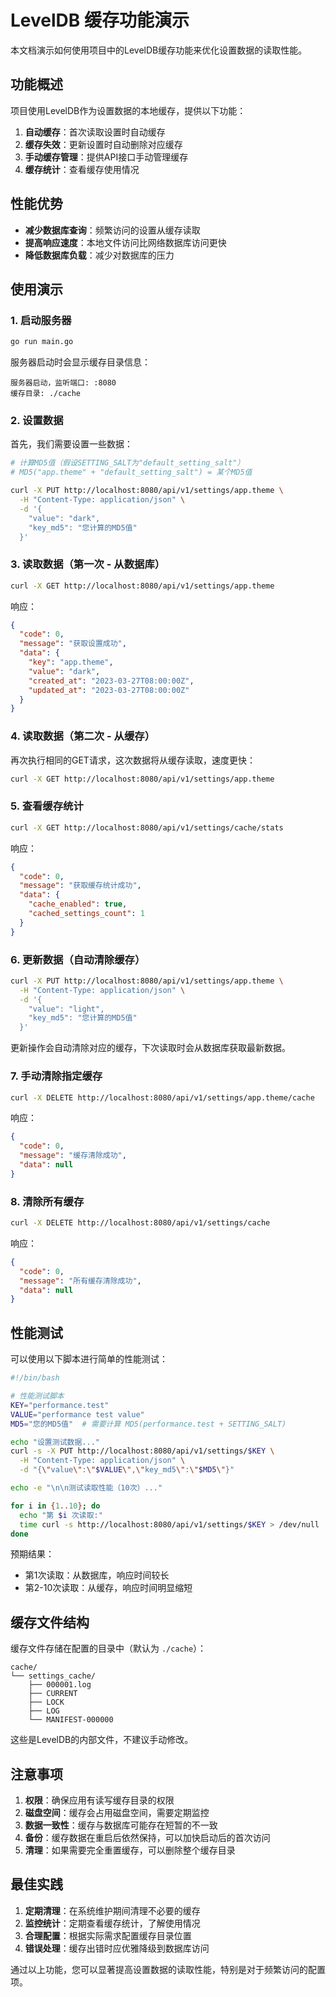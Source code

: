 # LevelDB 缓存功能演示

本文档演示如何使用项目中的LevelDB缓存功能来优化设置数据的读取性能。

## 功能概述

项目使用LevelDB作为设置数据的本地缓存，提供以下功能：

1. **自动缓存**：首次读取设置时自动缓存
2. **缓存失效**：更新设置时自动删除对应缓存
3. **手动缓存管理**：提供API接口手动管理缓存
4. **缓存统计**：查看缓存使用情况

## 性能优势

- **减少数据库查询**：频繁访问的设置从缓存读取
- **提高响应速度**：本地文件访问比网络数据库访问更快
- **降低数据库负载**：减少对数据库的压力

## 使用演示

### 1. 启动服务器

```bash
go run main.go
```

服务器启动时会显示缓存目录信息：
```
服务器启动，监听端口: :8080
缓存目录: ./cache
```

### 2. 设置数据

首先，我们需要设置一些数据：

```bash
# 计算MD5值（假设SETTING_SALT为"default_setting_salt"）
# MD5("app.theme" + "default_setting_salt") = 某个MD5值

curl -X PUT http://localhost:8080/api/v1/settings/app.theme \
  -H "Content-Type: application/json" \
  -d '{
    "value": "dark",
    "key_md5": "您计算的MD5值"
  }'
```

### 3. 读取数据（第一次 - 从数据库）

```bash
curl -X GET http://localhost:8080/api/v1/settings/app.theme
```

响应：
```json
{
  "code": 0,
  "message": "获取设置成功",
  "data": {
    "key": "app.theme",
    "value": "dark",
    "created_at": "2023-03-27T08:00:00Z",
    "updated_at": "2023-03-27T08:00:00Z"
  }
}
```

### 4. 读取数据（第二次 - 从缓存）

再次执行相同的GET请求，这次数据将从缓存读取，速度更快：

```bash
curl -X GET http://localhost:8080/api/v1/settings/app.theme
```

### 5. 查看缓存统计

```bash
curl -X GET http://localhost:8080/api/v1/settings/cache/stats
```

响应：
```json
{
  "code": 0,
  "message": "获取缓存统计成功",
  "data": {
    "cache_enabled": true,
    "cached_settings_count": 1
  }
}
```

### 6. 更新数据（自动清除缓存）

```bash
curl -X PUT http://localhost:8080/api/v1/settings/app.theme \
  -H "Content-Type: application/json" \
  -d '{
    "value": "light",
    "key_md5": "您计算的MD5值"
  }'
```

更新操作会自动清除对应的缓存，下次读取时会从数据库获取最新数据。

### 7. 手动清除指定缓存

```bash
curl -X DELETE http://localhost:8080/api/v1/settings/app.theme/cache
```

响应：
```json
{
  "code": 0,
  "message": "缓存清除成功",
  "data": null
}
```

### 8. 清除所有缓存

```bash
curl -X DELETE http://localhost:8080/api/v1/settings/cache
```

响应：
```json
{
  "code": 0,
  "message": "所有缓存清除成功",
  "data": null
}
```

## 性能测试

可以使用以下脚本进行简单的性能测试：

```bash
#!/bin/bash

# 性能测试脚本
KEY="performance.test"
VALUE="performance test value"
MD5="您的MD5值"  # 需要计算 MD5(performance.test + SETTING_SALT)

echo "设置测试数据..."
curl -s -X PUT http://localhost:8080/api/v1/settings/$KEY \
  -H "Content-Type: application/json" \
  -d "{\"value\":\"$VALUE\",\"key_md5\":\"$MD5\"}"

echo -e "\n\n测试读取性能（10次）..."

for i in {1..10}; do
  echo "第 $i 次读取:"
  time curl -s http://localhost:8080/api/v1/settings/$KEY > /dev/null
done
```

预期结果：
- 第1次读取：从数据库，响应时间较长
- 第2-10次读取：从缓存，响应时间明显缩短

## 缓存文件结构

缓存文件存储在配置的目录中（默认为 `./cache`）：

```
cache/
└── settings_cache/
    ├── 000001.log
    ├── CURRENT
    ├── LOCK
    ├── LOG
    └── MANIFEST-000000
```

这些是LevelDB的内部文件，不建议手动修改。

## 注意事项

1. **权限**：确保应用有读写缓存目录的权限
2. **磁盘空间**：缓存会占用磁盘空间，需要定期监控
3. **数据一致性**：缓存与数据库可能存在短暂的不一致
4. **备份**：缓存数据在重启后依然保持，可以加快启动后的首次访问
5. **清理**：如果需要完全重置缓存，可以删除整个缓存目录

## 最佳实践

1. **定期清理**：在系统维护期间清理不必要的缓存
2. **监控统计**：定期查看缓存统计，了解使用情况
3. **合理配置**：根据实际需求配置缓存目录位置
4. **错误处理**：缓存出错时应优雅降级到数据库访问

通过以上功能，您可以显著提高设置数据的读取性能，特别是对于频繁访问的配置项。 